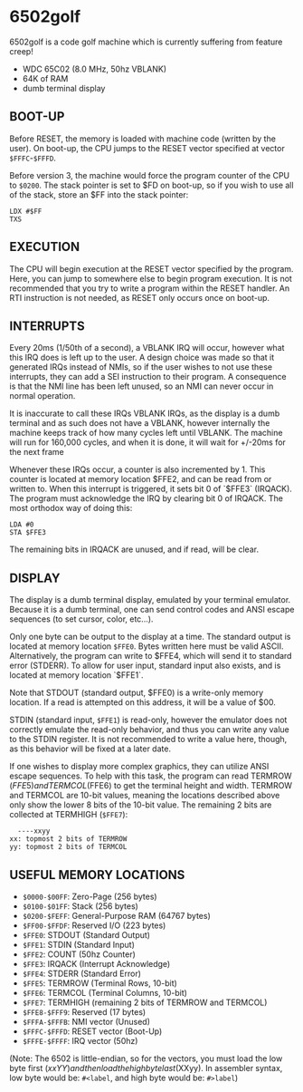 # 6502golf

6502golf is a code golf machine which is currently suffering from feature creep!

- WDC 65C02 (8.0 MHz, 50hz VBLANK)
- 64K of RAM
- dumb terminal display

## BOOT-UP

Before RESET, the memory is loaded with machine code (written by the user). On boot-up, the CPU jumps to the RESET vector specified at vector `$FFFC`-`$FFFD`.

Before version 3, the machine would force the program counter of the CPU to `$0200`. The stack pointer is set to $FD on boot-up, so if you wish to use all of the stack, store an $FF into the stack pointer: 
```
LDX #$FF
TXS
```

## EXECUTION

The CPU will begin execution at the RESET vector specified by the program. Here, you can jump to somewhere else to begin program execution. It is not recommended that you try to write a program within the RESET handler. An RTI instruction is not needed, as RESET only occurs once on boot-up.

## INTERRUPTS

Every 20ms (1/50th of a second), a VBLANK IRQ will occur, however what this IRQ does is left up to the user. A design choice was made so that it generated IRQs instead of NMIs, so if the user wishes to not use these interrupts, they can add a SEI instruction to their program. A consequence is that the NMI line has been left unused, so an NMI can never occur in normal operation.

It is inaccurate to call these IRQs VBLANK IRQs, as the display is a dumb terminal and as such does not have a VBLANK, however internally the machine keeps track of how many cycles left until VBLANK. The machine will run for 160,000 cycles, and when it is done, it will wait for +/-20ms for the next frame

Whenever these IRQs occur, a counter is also incremented by 1. This counter is located at memory location $FFE2, and can be read from or written to. When this interrupt is triggered, it sets bit 0 of `$FFE3` (IRQACK). The program must acknowledge the IRQ by clearing bit 0 of IRQACK. The most orthodox way of doing this:
```
LDA #0
STA $FFE3
```

The remaining bits in IRQACK are unused, and if read, will be clear.

## DISPLAY

The display is a dumb terminal display, emulated by your terminal emulator. Because it is a dumb terminal, one can send control codes and ANSI escape sequences (to set cursor, color, etc...).

Only one byte can be output to the display at a time. The standard output is located at memory location `$FFE0`. Bytes written here must be valid ASCII. Alternatively, the program can write to $FFE4, which will send it to standard error (STDERR). To allow for user input, standard input also exists, and is located at memory location `$FFE1`.

Note that STDOUT (standard output, $FFE0) is a write-only memory location. If a read is attempted on this address, it will be a value of $00.

STDIN (standard input, `$FFE1`) is read-only, however the emulator does not correctly emulate the read-only behavior, and thus you can write any value to the STDIN register. It is not recommended to write a value here, though, as this behavior will be fixed at a later date.

If one wishes to display more complex graphics, they can utilize ANSI escape sequences. To help with this task, the program can read TERMROW ($FFE5) and TERMCOL ($FFE6) to get the terminal  height and width. TERMROW and TERMCOL are 10-bit values, meaning the locations described above only show the lower 8 bits of the 10-bit value. The remaining 2 bits are collected at TERMHIGH (`$FFE7`):
```
  ----xxyy
xx: topmost 2 bits of TERMROW
yy: topmost 2 bits of TERMCOL
```

## USEFUL MEMORY LOCATIONS

- `$0000-$00FF`: Zero-Page (256 bytes)
- `$0100-$01FF`: Stack (256 bytes)
- `$0200-$FEFF`: General-Purpose RAM (64767 bytes)
- `$FF00-$FFDF`: Reserved I/O (223 bytes)
- `$FFE0`: STDOUT (Standard Output)
- `$FFE1`: STDIN (Standard Input)
- `$FFE2`: COUNT (50hz Counter)
- `$FFE3`: IRQACK (Interrupt Acknowledge)
- `$FFE4`: STDERR (Standard Error)
- `$FFE5`: TERMROW (Terminal Rows, 10-bit)
- `$FFE6`: TERMCOL (Terminal Columns, 10-bit)
- `$FFE7`: TERMHIGH (remaining 2 bits of TERMROW and TERMCOL)
- `$FFE8-$FFF9`: Reserved (17 bytes)
- `$FFFA-$FFFB`: NMI vector (Unused)
- `$FFFC-$FFFD`: RESET vector (Boot-Up)
- `$FFFE-$FFFF`: IRQ vector (50hz)

(Note: The 6502 is little-endian, so for the vectors, you must load the low byte first ($xxYY) and then load the high byte last ($XXyy). In assembler syntax, low byte would be: `#<label`, and high byte would be: `#>label`)

